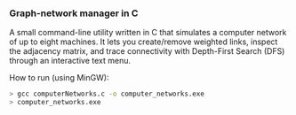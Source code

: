 ### Graph-network manager in C

A small command-line utility written in C that simulates
a computer network of up to eight machines. It lets you 
create/remove weighted links, inspect the adjacency matrix, 
and trace connectivity with Depth-First Search (DFS) through 
an interactive text menu.

How to run (using MinGW): 

```bash
> gcc computerNetworks.c -o computer_networks.exe
> computer_networks.exe
```
